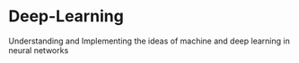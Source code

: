 # Deep-Learning
Understanding and Implementing the ideas of machine and deep learning in neural networks
